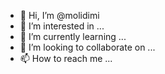 - 👋 Hi, I’m @molidimi
- 👀 I’m interested in ...
- 🌱 I’m currently learning ...
- 💞️ I’m looking to collaborate on ...
- 📫 How to reach me ...

<!---
molidimi/molidimi is a ✨ special ✨ repository because its `README.md` (this file) appears on your GitHub profile.
You can click the Preview link to take a look at your changes.
--->
